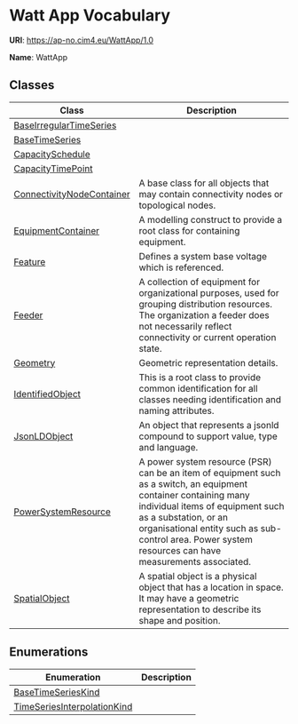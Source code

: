 # Watt App Vocabulary

**URI**: https://ap-no.cim4.eu/WattApp/1.0

**Name**: WattApp

## Classes

| Class | Description |
| --- | --- |
| [BaseIrregularTimeSeries](BaseIrregularTimeSeries.md) |  |
| [BaseTimeSeries](BaseTimeSeries.md) |  |
| [CapacitySchedule](CapacitySchedule.md) |  |
| [CapacityTimePoint](CapacityTimePoint.md) |  |
| [ConnectivityNodeContainer](ConnectivityNodeContainer.md) | A base class for all objects that may contain connectivity nodes or topological nodes. |
| [EquipmentContainer](EquipmentContainer.md) | A modelling construct to provide a root class for containing equipment. |
| [Feature](Feature.md) | Defines a system base voltage which is referenced. |
| [Feeder](Feeder.md) | A collection of equipment for organizational purposes, used for grouping distribution resources. The organization a feeder does not necessarily reflect connectivity or current operation state. |
| [Geometry](Geometry.md) | Geometric representation details. |
| [IdentifiedObject](IdentifiedObject.md) | This is a root class to provide common identification for all classes needing identification and naming attributes. |
| [JsonLDObject](JsonLDObject.md) | An object that represents a jsonld compound to support value, type and language. |
| [PowerSystemResource](PowerSystemResource.md) | A power system resource (PSR) can be an item of equipment such as a switch, an equipment container containing many individual items of equipment such as a substation, or an organisational entity such as sub-control area. Power system resources can have measurements associated. |
| [SpatialObject](SpatialObject.md) | A spatial object is a physical object that has a location in space. It may have a geometric representation to describe its shape and position. |


## Enumerations

| Enumeration | Description |
| --- | --- |
| [BaseTimeSeriesKind](BaseTimeSeriesKind.md) |  |
| [TimeSeriesInterpolationKind](TimeSeriesInterpolationKind.md) |  |
